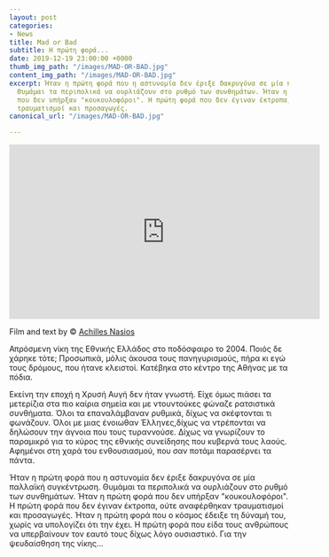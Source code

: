 ```yaml
---
layout: post
categories:
- News
title: Mad or Bad
subtitle: Η πρώτη φορά...
date: 2019-12-19 23:00:00 +0000
thumb_img_path: "/images/MAD-OR-BAD.jpg"
content_img_path: "/images/MAD-OR-BAD.jpg"
excerpt: Ήταν η πρώτη φορά που η αστυνομία δεν έριξε δακρυγόνα σε μία παλλαϊκή συγκέντρωση.
  Θυμάμαι τα περιπολικά να ουρλιάζουν στο ρυθμό των συνθημάτων. Ήταν η πρώτη φορά
  που δεν υπήρξαν "κουκουλοφόροι". Η πρώτη φορά που δεν έγιναν έκτροπα, ούτε αναφέρθηκαν
  τραυματισμοί και προσαγωγές.
canonical_url: "/images/MAD-OR-BAD.jpg"

---
```

<iframe width="560" height="315" src="https://www.youtube.com/embed/HDSKaYv5-XQ" frameborder="0" allow="accelerometer; autoplay; encrypted-media; gyroscope; picture-in-picture" allowfullscreen></iframe>

Film and text by © <a href="https://www.facebook.com/achilles.nasios" target="blank">Achilles Nasios</a>

Απρόσμενη νίκη της Εθνικής Ελλάδος στο ποδόσφαιρο το 2004. Ποιός δε χάρηκε τότε; Προσωπικά, μόλις άκουσα τους πανηγυρισμούς, πήρα κι εγώ τους δρόμους, που ήτανε κλειστοί. Κατέβηκα στο κέντρο της Αθήνας με τα πόδια.

Εκείνη την εποχή η Χρυσή Αυγή δεν ήταν γνωστή. Είχε όμως πιάσει τα μετερίζια στα πιο καίρια σημεία και με ντουντούκες φώναζε ρατσιστικά συνθήματα. Όλοι τα επαναλάμβαναν ρυθμικά, δίχως να σκέφτονται τι φωνάζουν. Όλοι με μιας ένοιωθαν Έλληνες,δίχως να ντρέπονται να δηλώσουν την άγνοια που τους τυραννούσε. Δίχως να γνωρίζουν το παραμικρό για το κύρος της εθνικής συνείδησης που κυβερνά τους λαούς. Αφημένοι στη χαρά του ενθουσιασμού, που σαν ποτάμι παρασέρνει τα πάντα.

Ήταν η πρώτη φορά που η αστυνομία δεν έριξε δακρυγόνα σε μία παλλαϊκή συγκέντρωση. Θυμάμαι τα περιπολικά να ουρλιάζουν στο ρυθμό των συνθημάτων. Ήταν η πρώτη φορά που δεν υπήρξαν "κουκουλοφόροι". Η πρώτη φορά που δεν έγιναν έκτροπα, ούτε αναφέρθηκαν τραυματισμοί και προσαγωγές. Ήταν η πρώτη φορά που ο κόσμος έδειξε τη δύναμή του, χωρίς να υπολογίζει ότι την έχει. 
Η πρώτη φορά που είδα τους ανθρώπους να υπερβαίνουν τον εαυτό τους δίχως λόγο ουσιαστικό. 
Για την ψευδαίσθηση της νίκης...